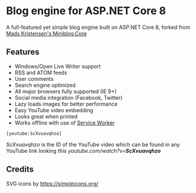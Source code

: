 # Blog engine for ASP.NET Core 8
A full-featured yet simple blog engine built on ASP.NET Core 8, forked from [Mads Kristensen's Miniblog.Core](https://github.com/madskristensen/Miniblog.Core)

## Features
- Windows/Open Live Writer support
- RSS and ATOM feeds
- User comments
- Search engine optimized
- All major browsers fully supported (IE 9+)
- Social media integration (Facebook, Twitter)
- Lazy loads images for better performance
- Easy YouTube video embedding
- Looks great when printed
- Works offline with use of [Service Worker](https://developers.google.com/web/fundamentals/primers/service-workers/)

```
[youtube:ScXvuavqhzo]
```

*ScXvuavqhzo* is the ID of the YouTube video which can be found in any YouTube link looking this *youtube.com/watch?v=**ScXvuavqhzo***

## Credits
SVG icons by <https://simpleicons.org/>
